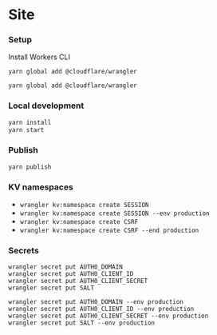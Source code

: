 # Site

### Setup

Install Workers CLI

```
yarn global add @cloudflare/wrangler
```


```
yarn global add @cloudflare/wrangler
```

### Local development

```bash
yarn install
yarn start
```

### Publish

```
yarn publish
```

### KV namespaces

- `wrangler kv:namespace create SESSION`
- `wrangler kv:namespace create SESSION --env production`
- `wrangler kv:namespace create CSRF`
- `wrangler kv:namespace create CSRF --end production`

### Secrets

```
wrangler secret put AUTH0_DOMAIN
wrangler secret put AUTH0_CLIENT_ID
wrangler secret put AUTH0_CLIENT_SECRET
wrangler secret put SALT

wrangler secret put AUTH0_DOMAIN --env production
wrangler secret put AUTH0_CLIENT_ID --env production
wrangler secret put AUTH0_CLIENT_SECRET --env production
wrangler secret put SALT --env production
```
